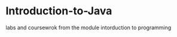 Introduction-to-Java
====================

labs and coursewrok from the module intorduction to programming
